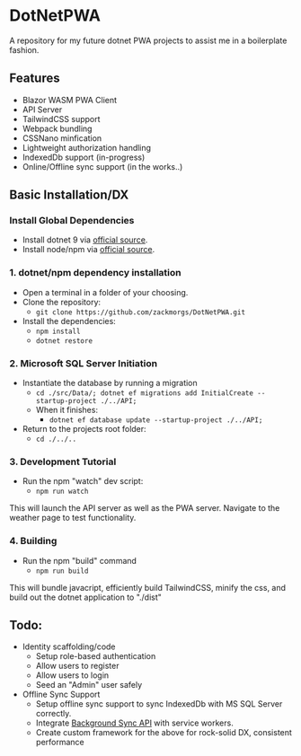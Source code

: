 # DotNetPWA
A repository for my future dotnet PWA projects to assist me in a boilerplate fashion.

## Features
- Blazor WASM PWA Client
- API Server
- TailwindCSS support
- Webpack bundling
- CSSNano minfication
- Lightweight authorization handling
- IndexedDb support (in-progress)
- Online/Offline sync support (in the works..)

## Basic Installation/DX
### Install Global Dependencies
- Install dotnet 9 via [official source](https://dotnet.microsoft.com/en-us/download). 
- Install node/npm via [official source](https://nodejs.org/en).

### 1. dotnet/npm dependency installation
- Open a terminal in a folder of your choosing.
- Clone the repository:
    - `git clone https://github.com/zackmorgs/DotNetPWA.git`
- Install the dependencies:
    - `npm install`
    - `dotnet restore`

### 2. Microsoft SQL Server Initiation
- Instantiate the database by running a migration
    - `cd ./src/Data/; dotnet ef migrations add InitialCreate --startup-project ./../API;`
    - When it finishes: 
        - `dotnet ef database update --startup-project ./../API;`
- Return to the projects root folder:
    - `cd ./../..`

### 3. Development Tutorial
- Run the npm "watch" dev script:
    - `npm run watch`

This will launch the API server as well as the PWA server. Navigate to the weather page to test functionality.

### 4. Building
- Run the npm "build" command
    - `npm run build`

This will bundle javacript, efficiently build TailwindCSS, minify the css, and build out the dotnet application to "./dist"

## Todo:
- Identity scaffolding/code
    - Setup role-based authentication
    - Allow users to register
    - Allow users to login
    - Seed an "Admin" user safely
- Offline Sync Support
    - Setup offline sync support to sync IndexedDb with MS SQL Server correctly.
    - Integrate [Background Sync API](https://developer.mozilla.org/en-US/docs/Web/API/Background_Synchronization_API) with service workers.
    - Create custom framework for the above for rock-solid DX, consistent performance